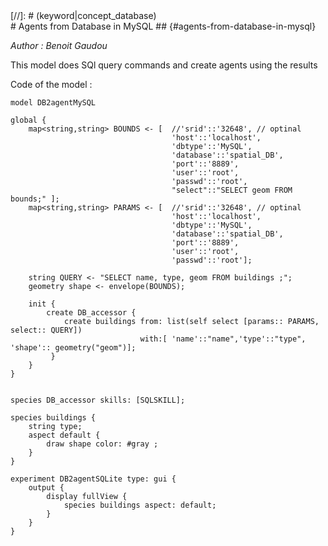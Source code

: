 [//]: # (keyword|skill_SQLSKILL)
<div class='gama-keyword-style' id ='173_0_1165_skill-SQLSKILL'></div>
[//]: # (keyword|concept_database)
<div class='gama-keyword-style' id ='173_1_28_concept-database'></div>
#  Agents from Database in MySQL ## {#agents-from-database-in-mysql}


_Author : Benoit Gaudou_

 This model does SQl query commands and create agents using the results


Code of the model : 

```
model DB2agentMySQL

global {
	map<string,string> BOUNDS <- [	//'srid'::'32648', // optinal
									'host'::'localhost',
									'dbtype'::'MySQL',
									'database'::'spatial_DB',
									'port'::'8889',
									'user'::'root',
									'passwd'::'root',
								  	"select"::"SELECT geom FROM bounds;" ];
	map<string,string> PARAMS <- [	//'srid'::'32648', // optinal
									'host'::'localhost',
									'dbtype'::'MySQL',
									'database'::'spatial_DB',
									'port'::'8889',
									'user'::'root',
									'passwd'::'root'];
	
	string QUERY <- "SELECT name, type, geom FROM buildings ;";
	geometry shape <- envelope(BOUNDS);		  	
	 	
	init {
		create DB_accessor {
			create buildings from: list(self select [params:: PARAMS, select:: QUERY]) 
							 with:[ 'name'::"name",'type'::"type", 'shape':: geometry("geom")];
		 }
	}
}


species DB_accessor skills: [SQLSKILL];

species buildings {
	string type;
	aspect default {
		draw shape color: #gray ;
	}	
}	

experiment DB2agentSQLite type: gui {
	output {
		display fullView {
			species buildings aspect: default;
		}
	}
}
```